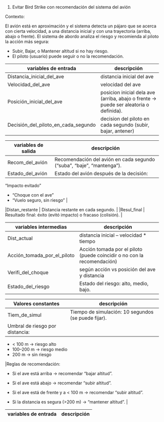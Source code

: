 1. Evitar Bird Strike con recomendación del sistema del avión

Contexto:

El avión está en aproximación y el sistema detecta un pájaro que se acerca con cierta velocidad, a una distancia inicial y con una trayectoria (arriba, abajo o frente).
El sistema de abordo analiza el riesgo y recomienda al piloto la acción más segura:

- Subir, Bajar, o Mantener altitud si no hay riesgo.
- El piloto (usuario) puede seguir o no la recomendación.

| variables de entrada | descripción |
|----------------------|-------------|
|Distancia_inicial_del_ave| distancia inicial del ave |
|Velocidad_del_ave        |velocidad del ave |
|Posición_inicial_del_ave |posicion inicial dela ave (arriba, abajo o frente → puede ser aleatoria o definida).|
|Decisión_del_piloto_en_cada_segundo | decision del piloto en cada segundo (subir, bajar, antener) |

| variables de salida  | descripción |
|----------------------|-------------|
|Recom_del_avión       |Recomendación del avión en cada segundo (“suba”, “baje”, “mantenga”).|
|Estado_del_avión      | Estado del avión después de la decisión: 
 “Impacto evitado”
- “Choque con el ave”
- “Vuelo seguro, sin riesgo” |

|Distan_restante       |  Distancia restante en cada segundo. |
|Resul_final           | Resultado final: éxito (evitó impacto) o fracaso (colisión). |

| variables intermedias| descripción |
|----------------------|-------------|
|Dist_actual           |distancia inicial – velocidad * tiempo |
|Acción_tomada_por_el_piloto | Acción tomada por el piloto (puede coincidir o no con la recomendación) |
|Verifi_del_choque     |según acción vs posición del ave y distancia |
|Estado_del_riesgo     |Estado del riesgo: alto, medio, bajo. |

|Valores constantes    | descripción |
|----------------------|-------------|
|Tiem_de_simul         |Tiempo de simulación: 10 segundos (se puede fijar). |
|Umbral de riesgo por distancia:| 
- < 100 m → riesgo alto
- 100–200 m → riesgo medio
- 200 m → sin riesgo



|Reglas de recomendación:
- Si el ave está arriba → recomendar “bajar altitud”.

- Si el ave está abajo → recomendar “subir altitud”.

- Si el ave está de frente y a < 100 m → recomendar “subir altitud”.

- Si la distancia es segura (>200 m) → “mantener altitud”. |

| variables de entrada | descripción |
|----------------------|-------------|


